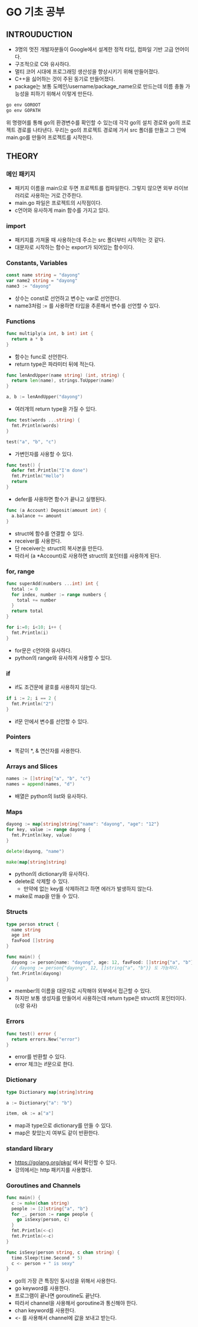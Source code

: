 # GO 기초 공부

## INTROUDUCTION

- 3명의 멋진 개발자분들이 Google에서 설계한 정적 타입, 컴파일 기반 고급 언어이다.
- 구조적으로 C와 유사하다.
- 멀티 코어 시대에 프로그래밍 생산성을 향상시키기 위해 만들어졌다.
- C++을 싫어하는 것이 주된 동기로 만들어졌다.
- package는 보통 도메인/username/package_name으로 만드는데 이름 충돌 가능성을 피하기 위해서 이렇게 만든다.

```bash
go env GOROOT
go env GOPATH
```

위 명령어를 통해 go의 환경변수를 확인할 수 있는데 각각 go의 설치 경로와 go의 프로젝트 경로를 나타낸다. 우리는 go의 프로젝트 경로에 가서 src 폴더를 만들고 그 안에 main.go를 만들어 프로젝트를 시작한다.

## THEORY

### 메인 패키지

- 패키지 이름을 main으로 두면 프로젝트를 컴파일한다. 그렇지 않으면 외부 라이브러리로 사용하는 거로 간주한다.
- main.go 파일은 프로젝트의 시작점이다.
- c언어와 유사하게 main 함수를 가지고 있다.

### import

- 패키지를 가져올 때 사용하는데 주소는 src 폴더부터 시작하는 것 같다.
- 대문자로 시작하는 함수는 export가 되어있는 함수이다.

### Constants, Variables

```go
const name string = "dayong"
var name2 string = "dayong"
name3 := "dayong"
```

- 상수는 const로 선언하고 변수는 var로 선언한다.
- name3처럼 := 를 사용하면 타입을 추론해서 변수를 선언할 수 있다.

### Functions

```go
func multiply(a int, b int) int {
  return a * b
}
```

- 함수는 func로 선언한다.
- return type은 파라미터 뒤에 적는다.

```go
func lenAndUpper(name string) (int, string) {
  return len(name), strings.ToUpper(name)
}

a, b := lenAndUpper("dayong")
```

- 여러개의 return type을 가질 수 있다.

```go
func test(words ...string) {
  fmt.Println(words)
}

test("a", "b", "c")
```

- 가변인자를 사용할 수 있다.

```go
func test() {
  defer fmt.Println("I'm done")
  fmt.Println("Hello")
  return
}
```

- defer를 사용하면 함수가 끝나고 실행된다.

```go
func (a Account) Deposit(amount int) {
  a.balance += amount
}
```

- struct에 함수를 연결할 수 있다.
- receiver를 사용한다.
- 단 receiver는 struct의 복사본을 만든다.
- 따라서 (a \*Account)로 사용하면 struct의 포인터를 사용하게 된다.

### for, range

```go
func superAdd(numbers ...int) int {
  total := 0
  for index, number := range numbers {
    total += number
  }
  return total
}

for i:=0; i<10; i++ {
  fmt.Println(i)
}
```

- for문은 c언어와 유사하다.
- python의 range와 유사하게 사용할 수 있다.

### if

- if도 조건문에 괄호를 사용하지 않는다.

```go
if i := 2; i == 2 {
  fmt.Println("2")
}
```

- if문 안에서 변수를 선언할 수 있다.

### Pointers

- 똑같이 \*, & 연산자를 사용한다.

### Arrays and Slices

```go
names := []string{"a", "b", "c"}
names = append(names, "d")
```

- 배열은 python의 list와 유사하다.

### Maps

```go
dayong := map[string]string{"name": "dayong", "age": "12"}
for key, value := range dayong {
  fmt.Println(key, value)
}

delete(dayong, "name")

make(map[string]string)
```

- python의 dictionary와 유사하다.
- delete로 삭제할 수 있다.
  - 만약에 없는 key를 삭제하려고 하면 에러가 발생하지 않는다.
- make로 map을 만들 수 있다.

### Structs

```go
type person struct {
  name string
  age int
  favFood []string
}

func main() {
  dayong := person{name: "dayong", age: 12, favFood: []string{"a", "b"}}
  // dayong := person{"dayong", 12, []string{"a", "b"}} 도 가능하다.
  fmt.Println(dayong)
}
```

- member의 이름을 대문자로 시작해야 외부에서 접근할 수 있다.
- 하지만 보통 생성자를 만들어서 사용하는데 return type은 struct의 포인터이다. (c랑 유사)

### Errors

```go
func test() error {
  return errors.New("error")
}
```

- error를 반환할 수 있다.
- error 체크는 if문으로 한다.

### Dictionary

```go
type Dictionary map[string]string

a := Dictionary{"a": "b"}

item, ok := a["a"]
```

- map과 type으로 dictionary를 만들 수 있다.
- map은 찾았는지 여부도 같이 반환한다.

### standard library

- https://golang.org/pkg/ 에서 확인할 수 있다.
- 강의에서는 http 패키지를 사용했다.

### Goroutines and Channels

```go
func main() {
  c := make(chan string)
  people := [2]string{"a", "b"}
  for _, person := range people {
    go isSexy(person, c)
  }
  fmt.Println(<-c)
  fmt.Println(<-c)
}

func isSexy(person string, c chan string) {
  time.Sleep(time.Second * 5)
  c <- person + " is sexy"
}
```

- go의 가장 큰 특징인 동시성을 위해서 사용한다.
- go keyword를 사용한다.
- 프로그램이 끝나면 goroutine도 끝난다.
- 따라서 channel을 사용해서 goroutine과 통신해야 한다.
- chan keyword를 사용한다.
- <- 를 사용해서 channel에 값을 보내고 받는다.
